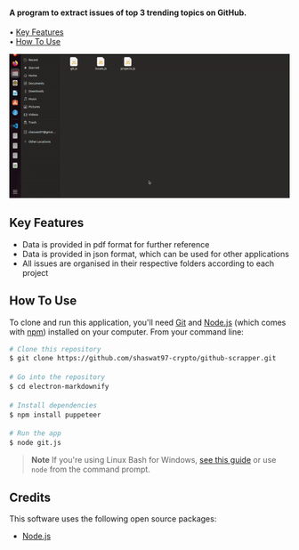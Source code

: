 
<h4 align="left">A program to extract issues of top 3 trending topics on GitHub.</h4>

<p align="left">
 • <a href="#key-features">Key Features</a> <br>
 • <a href="#how-to-use">How To Use</a> 
</p>

![screenshot](https://github.com/shaswat97-crypto/media/blob/master/githubgif.gif)

## Key Features

* Data is provided in pdf format for further reference
* Data is provided in json format, which can be used for other applications
* All issues are organised in their respective folders according to each project

## How To Use

To clone and run this application, you'll need [Git](https://git-scm.com) and [Node.js](https://nodejs.org/en/download/) (which comes with [npm](http://npmjs.com)) installed on your computer. From your command line:

```bash
# Clone this repository
$ git clone https://github.com/shaswat97-crypto/github-scrapper.git

# Go into the repository
$ cd electron-markdownify

# Install dependencies
$ npm install puppeteer

# Run the app
$ node git.js
```

> **Note**
> If you're using Linux Bash for Windows, [see this guide](https://www.howtogeek.com/261575/how-to-run-graphical-linux-desktop-applications-from-windows-10s-bash-shell/) or use `node` from the command prompt.

## Credits

This software uses the following open source packages:

- [Node.js](https://nodejs.org/)



